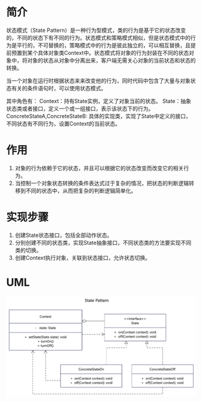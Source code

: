 # 简介
状态模式（State Pattern）是一种行为型模式，类的行为是基于它的状态改变的，不同的状态下有不同的行为。状态模式和策略模式相似，但是状态模式中的行为是平行的，不可替换的，策略模式中的行为是彼此独立的，可以相互替换，且提前预置到某个具体对象类Context中。状态模式将对象的行为封装在不同的状态对象中，将对象的状态从对象中分离出来，客户端无需关心对象的当前状态和状态的转换。

当一个对象在运行时根据状态来来改变他的行为，同时代码中包含了大量与对象状态有关的条件语句时，可以使用状态模式。

其中角色有：
Context：持有State实例，定义了对象当前的状态。
State：抽象状态类或者接口，定义一个或一组接口，表示该状态下的行为。
ConcreteStateA,ConcreteStateB: 具体的实现类，实现了State中定义的接口，不同状态有不同行为，设置Context的当前状态。

# 作用
1. 对象的行为依赖于它的状态，并且可以根据它的状态改变而改变它的相关行为。
2. 当控制一个对象状态转换的条件表达式过于复杂的情况，把状态的判断逻辑转移到不同的状态中，从而把复杂的判断逻辑简单化。

# 实现步骤
1. 创建State状态接口，包括全部动作状态。
2. 分别创建不同的状态类，实现State抽象接口，不同状态类的方法要实现不同类的切换。
3. 创建Context执行对象，关联到状态接口，允许状态切换。

# UML
<img src="../docs/uml/state-pattern.png">